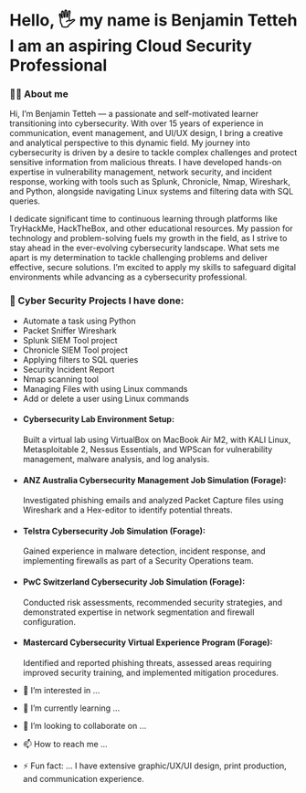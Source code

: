 # Hello, 🖐️ my name is Benjamin Tetteh I am an aspiring Cloud Security Professional

### 👨‍💻 About me
Hi, I’m Benjamin Tetteh — a passionate and self-motivated learner transitioning into cybersecurity. 
With over 15 years of experience in communication, event management, and UI/UX design, 
I bring a creative and analytical perspective to this dynamic field. My journey into cybersecurity is driven by 
a desire to tackle complex challenges and protect sensitive information from malicious threats. 
I have developed hands-on expertise in vulnerability management, network security, and incident response, 
working with tools such as Splunk, Chronicle, Nmap, Wireshark, and Python, alongside navigating Linux systems and filtering data with SQL queries.

I dedicate significant time to continuous learning through platforms like TryHackMe, HackTheBox, and other educational resources. 
My passion for technology and problem-solving fuels my growth in the field, as I strive to stay ahead in the ever-evolving cybersecurity landscape. 
What sets me apart is my determination to tackle challenging problems and deliver effective, secure solutions. I’m excited to apply my skills to 
safeguard digital environments while advancing as a cybersecurity professional.


### 🔐 Cyber Security Projects I have done:

* Automate a task using Python
* Packet Sniffer Wireshark
* Splunk SIEM Tool project
* Chronicle SIEM Tool project
* Applying filters to SQL queries
* Security Incident Report
* Nmap scanning tool
* Managing Files with using Linux commands
* Add or delete a user using Linux commands
* #### Cybersecurity Lab Environment Setup:
  Built a virtual lab using VirtualBox on MacBook Air M2, with KALI Linux, Metasploitable 2, Nessus Essentials, and WPScan for vulnerability management, malware analysis, and log analysis.
* #### ANZ Australia Cybersecurity Management Job Simulation (Forage):
  Investigated phishing emails and analyzed Packet Capture files using Wireshark and a Hex-editor to identify potential threats.
* #### Telstra Cybersecurity Job Simulation (Forage):
  Gained experience in malware detection, incident response, and implementing firewalls as part of a Security Operations team.
* #### PwC Switzerland Cybersecurity Job Simulation (Forage):
  Conducted risk assessments, recommended security strategies, and demonstrated expertise in network segmentation and firewall configuration.
* #### Mastercard Cybersecurity Virtual Experience Program (Forage):
  Identified and reported phishing threats, assessed areas requiring improved security training, and implemented mitigation procedures.






- 👀 I’m interested in ...
- 🌱 I’m currently learning ...
- 💞️ I’m looking to collaborate on ...
- 📫 How to reach me ...

- ⚡ Fun fact: ... I have extensive graphic/UX/UI design, print production, and communication experience.

<!---
BenjaminTetteh/BenjaminTetteh is a ✨ special ✨ repository because its `README.md` (this file) appears on your GitHub profile.
You can click the Preview link to take a look at your changes.
--->
